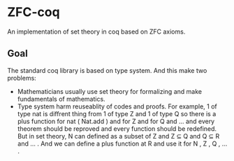 # ZFC-coq
An implementation of set theory in coq based on ZFC axioms.

## Goal
The standard coq library is based on type system. And this make two problems:
* Mathematicians usually use set theory for formalizing and make fundamentals of mathematics.
* Type system harm reuseablity of codes and proofs. For example, 1 of type nat is diffrent thing from 1 of type Z and 1 of type Q
so there is a plus function for nat ( Nat.add ) and for Z and for Q and ... and every theorem should be reproved and
every function should be redefined. But in set theory, N can defined as a subset of Z and Z ⊆ Q and Q ⊆ R and
... . And we can define a plus function at R and use it for N , Z , Q , ... .
